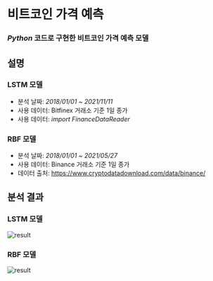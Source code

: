 # 비트코인 가격 예측
### *Python* 코드로 구현한 **비트코인 가격 예측 모델**

## 설명
### LSTM 모델
- 분석 날짜: *2018/01/01 ~ 2021/11/11*
- 사용 데이터: Bitfinex 거래소 기준 1일 종가
- 사용 데이터: *import FinanceDataReader*

### RBF 모델
- 분석 날짜: *2018/01/01 ~ 2021/05/27*
- 사용 데이터: Binance 거래소 기준 1일 종가
- 데이터 출처: https://www.cryptodatadownload.com/data/binance/

## 분석 결과
### LSTM 모델
![result](https://user-images.githubusercontent.com/87348583/141330636-953532d6-e602-400c-8d91-bcbff2d931ac.png)


### RBF 모델
![result](https://user-images.githubusercontent.com/87348583/131637134-c1ef3640-707f-4ea7-ad78-359f746e0230.png)
